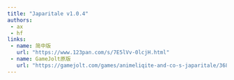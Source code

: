 ```yaml
---
title: "Japaritale v1.0.4"
authors:
 - ax
 - hf
links:
 - name: 简中版
   url: "https://www.123pan.com/s/7E5lVv-0lcjH.html"
 - name: GameJolt原版
   url: "https://gamejolt.com/games/animeliqite-and-co-s-japaritale/368818"
---
```

